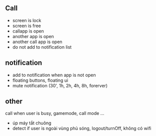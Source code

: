 ## Call
- screen is lock
- screen is free
- callapp is open
- another app is open
- another call app is open
- do not add to notification list

## notification
- add to notification when app is not open
- floating buttons, floating ui
- mute notification (30', 1h, 2h, 4h, 8h, forerver)

## other
 call when user is busy, gamemode, call mode ...
- úp máy tắt chuông
- detect if user is ngoài vùng phủ sóng, logout/turnOff, không có wifi